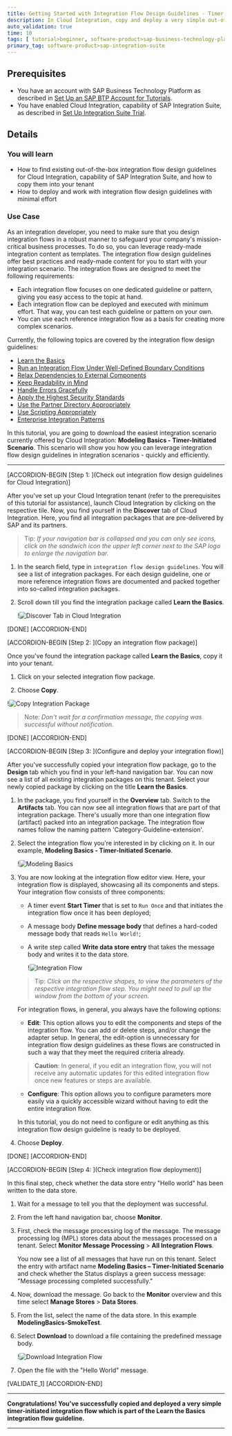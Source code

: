 ```yaml
---
title: Getting Started with Integration Flow Design Guidelines - Timer-Initiated Scenario
description: In Cloud Integration, copy and deploy a very simple out-of-the-box integration flow design guideline with a timer-initiated integration flow that writes an entry to the data store.
auto_validation: true
time: 10
tags: [ tutorial>beginner, software-product>sap-business-technology-platform]
primary_tag: software-product>sap-integration-suite
---
```


## Prerequisites
 - You have an account with SAP Business Technology Platform as described in [Set Up an SAP BTP Account for Tutorials](group.btp-setup).
 - You have enabled Cloud Integration, capability of SAP Integration Suite, as described in [Set Up Integration Suite Trial](cp-starter-isuite-onboard-subscribe).

## Details
### You will learn
  - How to find existing out-of-the-box integration flow design guidelines for Cloud Integration, capability of SAP Integration Suite, and how to copy them into your tenant
  - How to deploy and work with integration flow design guidelines with minimal effort

### Use Case
As an integration developer, you need to make sure that you design integration flows in a robust manner to safeguard your company's mission-critical business processes. To do so, you can leverage ready-made integration content as templates. The integration flow design guidelines offer best practices and ready-made content for you to start with your integration scenario. The integration flows are designed to meet the following requirements:

- Each integration flow focuses on one dedicated guideline or pattern, giving you easy access to the topic at hand.
- Each integration flow can be deployed and executed with minimum effort. That way, you can test each guideline or pattern on your own.
- You can use each reference integration flow as a basis for creating more complex scenarios.

Currently, the following topics are covered by the integration flow design guidelines:

- [Learn the Basics](https://help.sap.com/viewer/368c481cd6954bdfa5d0435479fd4eaf/Cloud/en-US/ebc6034cd1044e4093683cf61425175a.html)
- [Run an Integration Flow Under Well-Defined Boundary Conditions](https://help.sap.com/viewer/368c481cd6954bdfa5d0435479fd4eaf/Cloud/en-US/f8cf97498d2549daab65db34f11e119d.html)
- [Relax Dependencies to External Components](https://help.sap.com/viewer/368c481cd6954bdfa5d0435479fd4eaf/Cloud/en-US/3ea1e33606c24c27ad097d60b57b6e4e.html)
- [Keep Readability in Mind](https://help.sap.com/viewer/368c481cd6954bdfa5d0435479fd4eaf/Cloud/en-US/578fa7780344468388f689455f38b3a4.html)
- [Handle Errors Gracefully](https://help.sap.com/viewer/368c481cd6954bdfa5d0435479fd4eaf/Cloud/en-US/42c95f752c8d4b4cad98b7608223424f.html)
- [Apply the Highest Security Standards](https://help.sap.com/viewer/368c481cd6954bdfa5d0435479fd4eaf/Cloud/en-US/201fd43d4dab4bce9144ebfd9cdfbb20.html)
- [Use the Partner Directory Appropriately](https://help.sap.com/viewer/368c481cd6954bdfa5d0435479fd4eaf/Cloud/en-US/6e00412aebd549f8b5771c9397c08c5d.html)
- [Use Scripting Appropriately](https://help.sap.com/viewer/368c481cd6954bdfa5d0435479fd4eaf/Cloud/en-US/d4dc13c927b044b2a38e458f4cea9da5.html)
- [Enterprise Integration Patterns](https://help.sap.com/viewer/368c481cd6954bdfa5d0435479fd4eaf/Cloud/en-US/eaf929e1e9ac4185b18b545df104f50f.html)

In this tutorial, you are going to download the easiest integration scenario currently offered by Cloud Integration: **Modeling Basics - Timer-Initiated Scenario**. This scenario will show you how you can leverage integration flow design guidelines in integration scenarios - quickly and efficiently.

---

[ACCORDION-BEGIN [Step 1: ](Check out integration flow design guidelines for Cloud Integration)]

After you've set up your Cloud Integration tenant (refer to the prerequisites of this tutorial for assistance), launch Cloud Integration by clicking on the respective tile. Now, you find yourself in the **Discover** tab of Cloud Integration. Here, you find all integration packages that are pre-delivered by SAP and its partners.

> Tip: *If your navigation bar is collapsed and you can only see icons, click on the sandwich icon the upper left corner next to the SAP logo to enlarge the navigation bar.*

1. In the search field, type in `integration flow design guidelines`. You will see a list of integration packages. For each design guideline, one or more reference integration flows are documented and packed together into so-called integration packages.

2. Scroll down till you find the integration package called **Learn the Basics**.

    !![Discover Tab in Cloud Integration](btw-design-guidelines_design-space.png)

[DONE]
[ACCORDION-END]

[ACCORDION-BEGIN [Step 2: ](Copy an integration flow package)]

Once you've found the integration package called **Learn the Basics**, copy it into your tenant.

1. Click on your selected integration flow package.

2. Choose **Copy**.

!![Copy Integration Package](btw-design-guidelines_design-space-copy.png)

> Note: *Don't wait for a confirmation message, the copying was successful without notification.*

[DONE]
[ACCORDION-END]


[ACCORDION-BEGIN [Step 3: ](Configure and deploy your integration flow)]

After you've successfully copied your integration flow package, go to the **Design** tab which you find in your left-hand navigation bar. You can now see a list of all existing integration packages on this tenant. Select your newly copied package by clicking on the title **Learn the Basics**.

1. In the package, you find yourself in the **Overview** tab. Switch to the **Artifacts** tab. You can now see all integration flows that are part of that integration package. There's usually more than one integration flow (artifact) packed into an integration package. The integration flow names follow the naming pattern 'Category-Guideline-extension'.

2. Select the integration flow you're interested in by clicking on it. In our example, **Modeling Basics - Timer-Initiated Scenario**.

    !![Modeling Basics](btw-design-guidelines_modeling-basics.png)  

3. You are now looking at the integration flow editor view. Here, your integration flow is displayed, showcasing all its components and steps. Your integration flow consists of three components:

    - A timer event **Start Timer** that is set to `Run Once` and that initiates the integration flow once it has been deployed;
    - A message body **Define message body** that defines a hard-coded message body that reads `Hello World!`;
    - A write step called **Write data store entry** that takes the message body and writes it to the data store.

      !![Integration Flow](btw-design-guidelines_design-space-edit2.png)

    > Tip: *Click on the respective shapes, to view the parameters of the respective integration flow step. You might need to pull up the window from the bottom of your screen.*

    For integration flows, in general, you always have the following options:

      - **Edit**: This option allows you to edit the components and steps of the integration flow. You can add or delete steps, and/or change the adapter setup. In general, the edit-option is unnecessary for integration flow design guidelines as these flows are constructed in such a way that they meet the required criteria already.

    > **Caution**: In general, if you edit an integration flow, you will not receive any automatic updates for this edited integration flow once new features or steps are available.

      - **Configure**: This option allows you to configure parameters more easily via a quickly accessible wizard without having to edit the entire integration flow.

    In this tutorial, you do not need to configure or edit anything as this integration flow design guideline is ready to be deployed.


3.  Choose **Deploy**.

[DONE]
[ACCORDION-END]


[ACCORDION-BEGIN [Step 4: ](Check integration flow deployment)]

In this final step, check whether the data store entry "Hello world" has been written to the data store.

1. Wait for a message to tell you that the deployment was successful.

2. From the left hand navigation bar, choose **Monitor**.

3.  First, check the message processing log of the message. The message processing log (MPL) stores data about the messages processed on a tenant. Select **Monitor Message Processing** > **All Integration Flows**.

    You now see a list of all messages that have run on this tenant. Select the entry with artifact name **Modeling Basics – Timer-Initiated Scenario** and check whether the Status displays a green success message: "Message processing completed successfully."

4. Now, download the message. Go back to the **Monitor** overview and this time select **Manage Stores** > **Data Stores**.

5. From the list, select the name of the data store. In this example **ModelingBasics-SmokeTest**.

6. Select **Download** to download a file containing the predefined message body.

    !![Download Integration Flow](btw-design-guidelines_download.png)

7. Open the file with the "Hello World" message.

[VALIDATE_1]
[ACCORDION-END]

---

**Congratulations! You've successfully copied and deployed a very simple timer-initiated integration flow which is part of the Learn the Basics integration flow guideline.**

---
